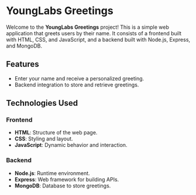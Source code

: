 # YoungLabs Greetings

Welcome to the **YoungLabs Greetings** project! This is a simple web application that greets users by their name. It consists of a frontend built with HTML, CSS, and JavaScript, and a backend built with Node.js, Express, and MongoDB.


## Features
- Enter your name and receive a personalized greeting.
- Backend integration to store and retrieve greetings.

## Technologies Used
### Frontend
- **HTML**: Structure of the web page.
- **CSS**: Styling and layout.
- **JavaScript**: Dynamic behavior and interaction.

### Backend
- **Node.js**: Runtime environment.
- **Express**: Web framework for building APIs.
- **MongoDB**: Database to store greetings.
